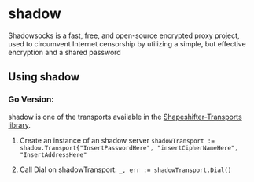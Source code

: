 # shadow

Shadowsocks is a fast, free, and open-source encrypted proxy project, used to circumvent Internet censorship by utilizing a simple, but effective  encryption and a shared password

## Using shadow


### Go Version:

shadow is one of the transports available in the [Shapeshifter-Transports library](https://github.com/OperatorFoundation/Shapeshifter-Transports).

1. Create an instance of an shadow server
   `shadowTransport := shadow.Transport{"InsertPasswordHere", "insertCipherNameHere", "InsertAddressHere"`

2. Call Dial on shadowTransport:
   `_, err := shadowTransport.Dial()`
